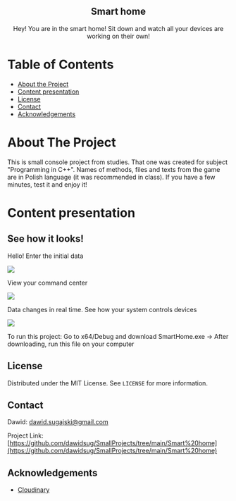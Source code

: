 <p align="center">
  <h2 align="center">Smart home</h2>

  <p align="center">
    Hey! You are in the smart home! Sit down and watch all your devices are working on their own!
    <br />
  </p>
</p>



<!-- TABLE OF CONTENTS -->
# Table of Contents

* [About the Project](#about-the-project)
* [Content presentation](#content-presentation)
* [License](#license)
* [Contact](#contact)
* [Acknowledgements](#acknowledgements)



<!-- ABOUT THE PROJECT -->
# About The Project

This is small console project from studies. 
That one was created for subject "Programming in C++".
Names of methods, files and texts from the game are in Polish language (it was recommended in class).
If you have a few minutes, test it and enjoy it!



<!-- USAGE EXAMPLES -->
# Content presentation

## See how it looks!

Hello! Enter the initial data

![](https://res.cloudinary.com/dc5jt2cwt/image/upload/v1635243423/GIFs/Clima/026d84c7873ebd43c40ffa08d72f59cc_adj2cd.gif)

View your command center

![](https://res.cloudinary.com/dc5jt2cwt/image/upload/v1635243424/GIFs/Clima/727460ca1477105d847f0a0fdc0c2fc3_g0xf5w.gif)

Data changes in real time. See how your system controls devices

![](https://res.cloudinary.com/dc5jt2cwt/image/upload/v1635243423/GIFs/Clima/8bd96af66c0f7d722413afbff297301a_brbkvv.gif)


To run this project:
Go to x64/Debug and download SmartHome.exe -> 
After downloading, run this file on your computer



<!-- LICENSE -->
## License

Distributed under the MIT License. See `LICENSE` for more information.



<!-- CONTACT -->
## Contact

Dawid: dawid.sugajski@gmail.com

Project Link: [https://github.com/dawidsug/SmallProjects/tree/main/Smart%20home](https://github.com/dawidsug/SmallProjects/tree/main/Smart%20home)


<!-- ACKNOWLEDGEMENTS -->
## Acknowledgements
* [Cloudinary](https://cloudinary.com/)